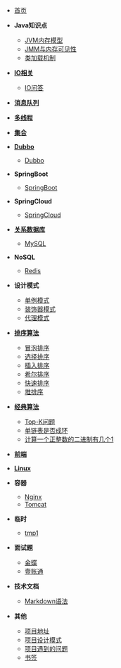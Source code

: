 - [首页](/)

- **Java知识点**
    - [JVM内存模型](/java/jvm1)
    - [JMM与内存可见性](/java/jmm)
    - [类加载机制](/java/class)

- **[IO相关](/java/io/)**
    - [IO问答](/java/io/subject1)
- **[消息队列](/java/jms/)**
- **[多线程](/java/concurrent/)**
- **[集合](/java/collection/)**

- **[Dubbo](/framework/dubbo/)**
    - [Dubbo](/framework/dubbo/dubbo)
- **SpringBoot**
    - [SpringBoot](/framework/springboot/)

- **SpringCloud**
    - [SpringCloud](/framework/springcloud/)

- **[关系数据库](/database/relational/)**
    - [MySQL](/database/relational/mysql)

- **NoSQL**
    - [Redis](/database/nosql/redis/)

- **设计模式**
    - [单例模式](/pattern/singleton)
    - [装饰器模式](/pattern/decorator)
    - [代理模式](/pattern/proxy)

- **[排序算法](/algorithm/sort/)**
    - [冒泡排序](/algorithm/sort/bubble)
    - [选择排序](/algorithm/sort/select)
    - [插入排序](/algorithm/sort/insert)
    - [希尔排序](/algorithm/sort/shell)
    - [快速排序](/algorithm/sort/quick)
    - [堆排序](/algorithm/sort/heap)

- **[经典算法](/algorithm/)**
    - [Top-K问题](/algorithm/top-k)
    - [单链表是否成环](/algorithm/link-list-circle)
    - [计算一个正整数的二进制有几个1](/algorithm/count-one)

- **[前端](/web/)**

- **[Linux](/linux/)**

- **容器**
    - [Nginx](/container/nginx/)
    - [Tomcat](/container/tomcat/)

- **临时**
    - [tmp1](/tmp/tmp1)

- **面试题**
    - [金蝶](/interview/kingdee)
    - [壹账通](/interview/oneconnectft)

- **技术文档**
    - [Markdown语法](/markdown/)

- **其他**
    - [项目地址](/project/)
    - [项目设计模式](/project/pattern)
    - [项目遇到的问题](/project/problem)
    - [书签](/bookmark/)